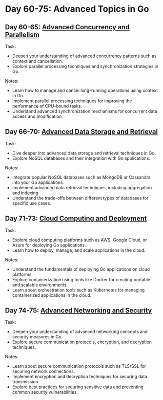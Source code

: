 # Day 60-75: Advanced Topics in Go

## Day 60-65: [Advanced Concurrency and Parallelism](/Advanced_topics/Concurrency_and_Parallelism/)

Task:

- Deepen your understanding of advanced concurrency patterns such as context and cancellation.
- Explore parallel processing techniques and synchronization strategies in Go.

Notes:

- Learn how to manage and cancel long-running operations using context in Go.
- Implement parallel processing techniques for improving the performance of CPU-bound tasks.
- Understand advanced synchronization mechanisms for concurrent data access and modification.

## Day 66-70: [Advanced Data Storage and Retrieval](/Advanced_topics/Data_Storage_and_Retrieval/)

Task:

- Dive deeper into advanced data storage and retrieval techniques in Go.
- Explore NoSQL databases and their integration with Go applications.

Notes:

- Integrate popular NoSQL databases such as MongoDB or Cassandra into your Go applications.
- Implement advanced data retrieval techniques, including aggregation and indexing.
- Understand the trade-offs between different types of databases for specific use cases.

## Day 71-73: [Cloud Computing and Deployment](/Advanced_topics/Cloud_Computing_and_Deployment/)

Task:

- Explore cloud computing platforms such as AWS, Google Cloud, or Azure for deploying Go applications.
- Learn how to deploy, manage, and scale applications in the cloud.

Notes:

- Understand the fundamentals of deploying Go applications on cloud platforms.
- Explore containerization using tools like Docker for creating portable and scalable environments.
- Learn about orchestration tools such as Kubernetes for managing containerized applications in the cloud.

## Day 74-75: [Advanced Networking and Security](/Advanced_topics/Networking_and_Security/)

Task:

- Deepen your understanding of advanced networking concepts and security measures in Go.
- Explore secure communication protocols, encryption, and decryption techniques.

Notes:

- Learn about secure communication protocols such as TLS/SSL for securing network connections.
- Implement encryption and decryption techniques for securing data transmission.
- Explore best practices for securing sensitive data and preventing common security vulnerabilities.
